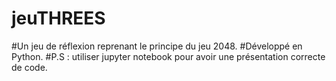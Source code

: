 # jeuTHREES


#Un jeu de réflexion reprenant le principe du jeu 2048.
#Développé en Python.
#P.S : utiliser jupyter notebook pour avoir une présentation correcte de code.
